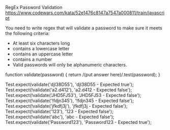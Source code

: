 RegEx Password Validation
https://www.codewars.com/kata/52e1476c8147a7547a000811/train/javascript

You need to write regex that will validate a password to make sure it meets the following criteria:

- At least six characters long
- contains a lowercase letter
- contains an uppercase letter
- contains a number
- Valid passwords will only be alphanumeric characters.

function validate(password) {
  return /(put answer here)/.test(password);
}

Test.expect(validate('djI38D55'), 'djI38D55 - Expected true');
Test.expect(!validate('a2.d412'), 'a2.d412 - Expected false');
Test.expect(!validate('JHD5FJ53'), 'JHD5FJ53 - Expected false');
Test.expect(!validate('!fdjn345'), '!fdjn345 - Expected false');
Test.expect(!validate('jfkdfj3j'), 'jfkdfj3j - Expected false');
Test.expect(!validate('123'), '123 - Expected false');
Test.expect(!validate('abc'), 'abc - Expected false');
Test.expect(validate('Password123'), 'Password123 - Expected true');
